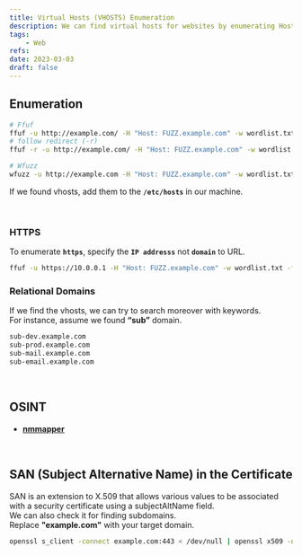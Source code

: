 ```yaml
---
title: Virtual Hosts (VHOSTS) Enumeration
description: We can find virtual hosts for websites by enumerating Host header value.
tags:
    - Web
refs:
date: 2023-03-03
draft: false
---
```


## Enumeration

```sh
# Ffuf
ffuf -u http://example.com/ -H "Host: FUZZ.example.com" -w wordlist.txt -fs 1234
# follow redirect (-r)
ffuf -r -u http://example.com/ -H "Host: FUZZ.example.com" -w wordlist.txt -fs 1234

# Wfuzz
wfuzz -u http://example.com -H "Host: FUZZ.example.com" -w wordlist.txt --hl 138
```

If we found vhosts, add them to the **`/etc/hosts`** in our machine.

<br />

### HTTPS

To enumerate **`https`**, specify the **`IP addresss`** not **`domain`** to URL.

```sh
ffuf -u https://10.0.0.1 -H "Host: FUZZ.example.com" -w wordlist.txt -fs 1234
```

### Relational Domains

If we find the vhosts, we can try to search moreover with keywords.  
For instance, assume we found **“sub”** domain.

```bash
sub-dev.example.com
sub-prod.example.com
sub-mail.example.com
sub-email.example.com
```

<br />

## OSINT

- **[nmmapper](https://www.nmmapper.com/)**

<br />

## SAN (Subject Alternative Name) in the Certificate

SAN is an extension to X.509 that allows various values to be associated with a security certificate using a subjectAltName field.  
We can also check it for finding subdomains.  
Replace **"example.com"** with your target domain.

```sh
openssl s_client -connect example.com:443 < /dev/null | openssl x509 -noout -text | grep -C3 -i dns
```

